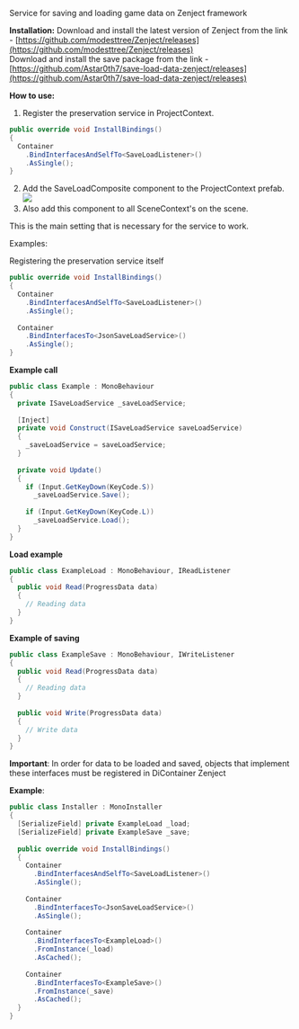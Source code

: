 Service for saving and loading game data on Zenject framework

**Installation:**
Download and install the latest version of Zenject from the link - [https://github.com/modesttree/Zenject/releases](https://github.com/modesttree/Zenject/releases)</br>
Download and install the save package from the link - [https://github.com/Astar0th7/save-load-data-zenject/releases](https://github.com/Astar0th7/save-load-data-zenject/releases)

**How to use:**
1. Register the preservation service in ProjectContext.
```csharp
public override void InstallBindings()
{
  Container
    .BindInterfacesAndSelfTo<SaveLoadListener>()
    .AsSingle();
}
```
2. Add the SaveLoadComposite component to the ProjectContext prefab.</br>
[![](https://i124.fastpic.org/big/2024/0930/37/885de0100aaf9a99a38125cad1230137.png)](https://i124.fastpic.org/big/2024/0930/37/885de0100aaf9a99a38125cad1230137.png)
3. Also add this component to all SceneContext's on the scene.

This is the main setting that is necessary for the service to work.

Examples:

Registering the preservation service itself
```csharp
public override void InstallBindings()
{
  Container
    .BindInterfacesAndSelfTo<SaveLoadListener>()
    .AsSingle();
  
  Container
    .BindInterfacesTo<JsonSaveLoadService>()
    .AsSingle();
} 
```

**Example call**
```csharp
public class Example : MonoBehaviour
{
  private ISaveLoadService _saveLoadService;
  
  [Inject]
  private void Construct(ISaveLoadService saveLoadService)
  {
    _saveLoadService = saveLoadService;
  }
  
  private void Update()
  {
    if (Input.GetKeyDown(KeyCode.S))
      _saveLoadService.Save();
  
    if (Input.GetKeyDown(KeyCode.L)) 
      _saveLoadService.Load();
  }
}
```

**Load example**
```csharp
public class ExampleLoad : MonoBehaviour, IReadListener
{
  public void Read(ProgressData data)
  {
    // Reading data
  }
}
```

**Example of saving**
```csharp
public class ExampleSave : MonoBehaviour, IWriteListener
{
  public void Read(ProgressData data)
  {
    // Reading data
  }
  
  public void Write(ProgressData data)
  {
    // Write data
  }
}
```

**Important**: In order for data to be loaded and saved, objects that implement these interfaces must be registered in DiContainer Zenject

**Example**:
```csharp
public class Installer : MonoInstaller
{
  [SerializeField] private ExampleLoad _load;
  [SerializeField] private ExampleSave _save;
  
  public override void InstallBindings()
  {
    Container
      .BindInterfacesAndSelfTo<SaveLoadListener>()
      .AsSingle();
    
    Container
      .BindInterfacesTo<JsonSaveLoadService>()
      .AsSingle();
    
    Container
      .BindInterfacesTo<ExampleLoad>()
      .FromInstance(_load)
      .AsCached();
    
    Container
      .BindInterfacesTo<ExampleSave>()
      .FromInstance(_save)
      .AsCached();
  }
}
```

